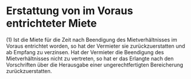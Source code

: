 # Erstattung von im Voraus entrichteter Miete

(1) Ist die Miete für die Zeit nach Beendigung des Mietverhältnisses im Voraus entrichtet worden, so hat der Vermieter sie zurückzuerstatten und ab Empfang zu verzinsen. Hat der Vermieter die Beendigung des Mietverhältnisses nicht zu vertreten, so hat er das Erlangte nach den Vorschriften über die Herausgabe einer ungerechtfertigten Bereicherung zurückzuerstatten.